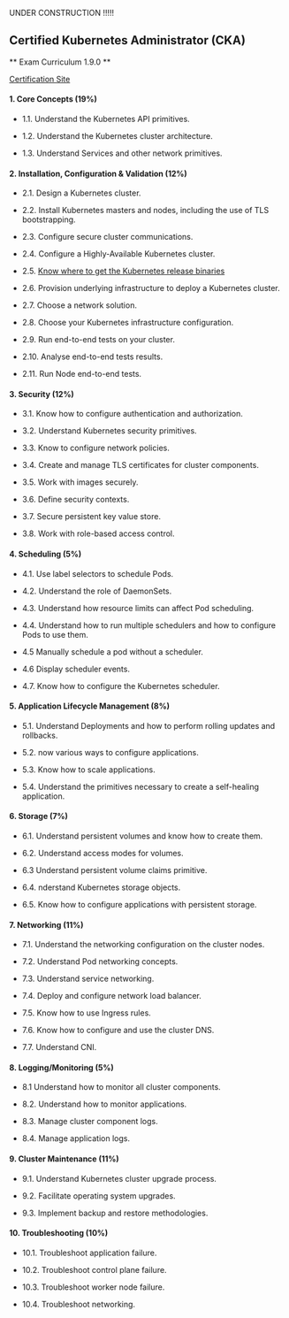 UNDER CONSTRUCTION !!!!!



## Certified Kubernetes Administrator (CKA)

** Exam Curriculum 1.9.0 **


[Certification Site](https://www.cncf.io/certification/expert/)



#### 1. Core Concepts (19%)

- 1.1. Understand the Kubernetes API primitives.

- 1.2. Understand the Kubernetes cluster architecture.

- 1.3. Understand Services and other network primitives.



#### 2. Installation, Configuration & Validation (12%)


- 2.1. Design a Kubernetes cluster.

- 2.2. Install Kubernetes masters and nodes, including the use of TLS bootstrapping.

- 2.3. Configure secure cluster communications.

- 2.4. Configure a Highly-Available Kubernetes cluster.

- 2.5. [Know where to get the Kubernetes release binaries](docs/2.5.md)

- 2.6. Provision underlying infrastructure to deploy a Kubernetes cluster.

- 2.7. Choose a network solution.

- 2.8. Choose your Kubernetes infrastructure configuration.

- 2.9. Run end-to-end tests on your cluster.

- 2.10. Analyse end-to-end tests results.

- 2.11.  Run Node end-to-end tests.


#### 3. Security (12%)


- 3.1. Know how to configure authentication and authorization.

- 3.2. Understand Kubernetes security primitives.

- 3.3. Know to configure network policies.

- 3.4. Create and manage TLS certificates for cluster components.

- 3.5. Work with images securely.

- 3.6. Define security contexts.

- 3.7. Secure persistent key value store.

- 3.8. Work with role-based access control.


#### 4. Scheduling (5%)

- 4.1. Use label selectors to schedule Pods.

- 4.2. Understand the role of DaemonSets.

- 4.3. Understand how resource limits can affect Pod scheduling.

- 4.4. Understand how to run multiple schedulers and how to configure Pods to use them.

- 4.5 Manually schedule a pod without a scheduler.

- 4.6 Display scheduler events.

- 4.7. Know how to configure the Kubernetes scheduler.



#### 5. Application Lifecycle Management (8%)

- 5.1. Understand Deployments and how to perform rolling updates and rollbacks.

- 5.2. now various ways to configure applications.

- 5.3. Know how to scale applications.

- 5.4. Understand the primitives necessary to create a self-healing application.


#### 6. Storage (7%)

- 6.1. Understand persistent volumes and know how to create them.

- 6.2. Understand access modes for volumes.

- 6.3 Understand persistent volume claims primitive.

- 6.4. nderstand Kubernetes storage objects.

- 6.5. Know how to configure applications with persistent storage.


#### 7. Networking (11%)

- 7.1. Understand the networking configuration on the cluster nodes.

- 7.2. Understand Pod networking concepts.

- 7.3. Understand service networking.

- 7.4. Deploy and configure network load balancer.

- 7.5. Know how to use Ingress rules.

- 7.6. Know how to configure and use the cluster DNS.

- 7.7. Understand CNI.



#### 8. Logging/Monitoring (5%)

- 8.1 Understand how to monitor all cluster components.

- 8.2. Understand how to monitor applications.

- 8.3. Manage cluster component logs.

- 8.4. Manage application logs.


#### 9. Cluster Maintenance (11%)

- 9.1. Understand Kubernetes cluster upgrade process.

- 9.2. Facilitate operating system upgrades.

- 9.3. Implement backup and restore methodologies.


#### 10. Troubleshooting (10%)

- 10.1. Troubleshoot application failure.

- 10.2. Troubleshoot control plane failure.

- 10.3. Troubleshoot worker node failure.

- 10.4. Troubleshoot networking.
